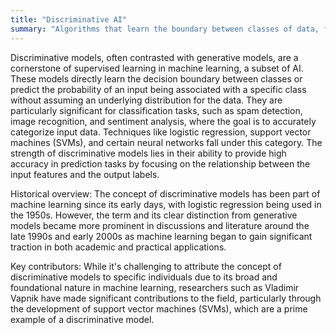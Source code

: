 ```yaml
---
title: "Discriminative AI"
summary: "Algorithms that learn the boundary between classes of data, focusing on distinguishing between different outputs given an input."
---
```

Discriminative models, often contrasted with generative models, are a cornerstone of supervised learning in machine learning, a subset of AI. These models directly learn the decision boundary between classes or predict the probability of an input being associated with a specific class without assuming an underlying distribution for the data. They are particularly significant for classification tasks, such as spam detection, image recognition, and sentiment analysis, where the goal is to accurately categorize input data. Techniques like logistic regression, support vector machines (SVMs), and certain neural networks fall under this category. The strength of discriminative models lies in their ability to provide high accuracy in prediction tasks by focusing on the relationship between the input features and the output labels.

Historical overview: The concept of discriminative models has been part of machine learning since its early days, with logistic regression being used in the 1950s. However, the term and its clear distinction from generative models became more prominent in discussions and literature around the late 1990s and early 2000s as machine learning began to gain significant traction in both academic and practical applications.

Key contributors: While it's challenging to attribute the concept of discriminative models to specific individuals due to its broad and foundational nature in machine learning, researchers such as Vladimir Vapnik have made significant contributions to the field, particularly through the development of support vector machines (SVMs), which are a prime example of a discriminative model.

